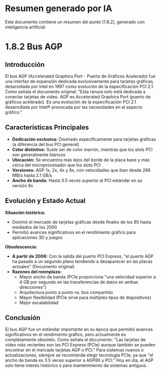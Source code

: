 # Resumen generado por IA

Este documento contiene un resumen del punto [1.8.2], generado con inteligencia artificial.

# 1.8.2 Bus AGP

## Introducción

El bus AGP (Accelerated Graphics Port - Puerto de Gráficos Acelerado) fue una interfaz de expansión dedicada exclusivamente para tarjetas gráficas, desarrollada por Intel en 1997 como evolución de la especificación PCI 2.1. Como señala el documento original: "Esta ranura solo está dedicada a conectar tarjetas de vídeo. AGP es Accelerated Graphics Port (puerto de gráficos acelerado). Es una evolución de la especificación PCI 2.1 desarrollada por Intel® provocada por las necesidades en el aspecto gráfico."

## Características Principales

- **Dedicación exclusiva:** Diseñado específicamente para tarjetas gráficas (a diferencia del bus PCI general)
- **Color distintivo:** Suele ser de color marrón, mientras que los slots PCI son generalmente blancos
- **Ubicación:** Se encuentra más lejos del borde de la placa base y más cerca del microprocesador que los slots PCI
- **Versiones:** AGP 1x, 2x, 4x y 8x, con velocidades que iban desde 266 MB/s hasta 2.1 GB/s
- **Ancho de banda:** Hasta 3.5 veces superior al PCI estándar en su versión 8x

## Evolución y Estado Actual

**Situación histórica:**
- Dominó el mercado de tarjetas gráficas desde finales de los 90 hasta mediados de los 2000
- Permitió avances significativos en el rendimiento gráfico para aplicaciones 3D y juegos

**Obsolescencia:**
- **A partir de 2006:** Con la salida del puerto PCI Express, "el puerto AGP ha pasado a un segundo plano tendiendo a desaparecer en las placas actuales" (Documento original)
- **Razones del reemplazo:**
  - Mayor ancho de banda (PCIe proporciona "una velocidad superior a 4 GB por segundo en las transferencias de datos en ambas direcciones")
  - Arquitectura punto a punto vs. bus compartido
  - Mayor flexibilidad (PCIe sirve para múltiples tipos de dispositivos)
  - Mejor escalabilidad

## Conclusión

El bus AGP fue un estándar importante en su época que permitió avances significativos en el rendimiento gráfico, pero actualmente es completamente obsoleto. Como señala el documento: "Las tarjetas de vídeo más recientes son las PCI Express (PCIe) aunque también se pueden encontrar en el mercado tarjetas AGP o PCI." Para sistemas nuevos o actualizaciones, siempre se recomienda elegir tecnología PCIe, ya que "el ancho de banda es 3.5 veces superior a AGP8X y PCI." Hoy en día, el AGP solo tiene interés histórico o para mantenimiento de sistemas antiguos.
